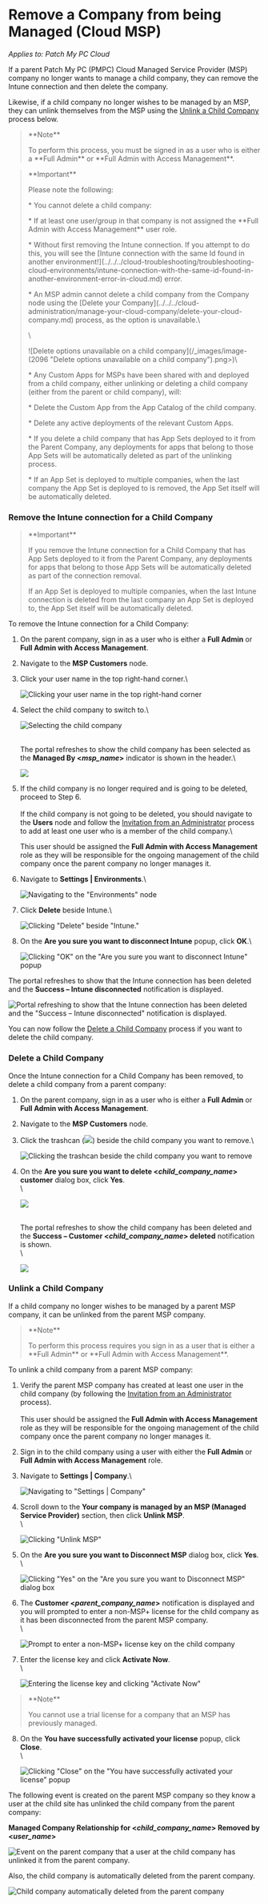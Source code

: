 # Remove a Company from being Managed (Cloud MSP)

_Applies to: Patch My PC Cloud_

If a parent Patch My PC (PMPC) Cloud Managed Service Provider (MSP) company no longer wants to manage a child company, they can remove the Intune connection and then delete the company.

Likewise, if a child company no longer wishes to be managed by an MSP, they can unlink themselves from the MSP using the [Unlink a Child Company](remove-a-company-from-being-managed-cloud-msp.md#unlink-a-child-company) process below.

> \*\*Note\*\*
>
> To perform this process, you must be signed in as a user who is either a \*\*Full Admin\*\* or \*\*Full Admin with Access Management\*\*.

> \*\*Important\*\*
>
> Please note the following:
>
> \* You cannot delete a child company:
>
> \* If at least one user/group in that company is not assigned the \*\*Full Admin with Access Management\*\* user role.
>
> \* Without first removing the Intune connection. If you attempt to do this, you will see the \[Intune connection with the same Id found in another environment!]\(../../../cloud-troubleshooting/troubleshooting-cloud-environments/intune-connection-with-the-same-id-found-in-another-environment-error-in-cloud.md) error.
>
> \* An MSP admin cannot delete a child company from the Company node using the \[Delete your Company]\(../../../cloud-administration/manage-your-cloud-company/delete-your-cloud-company.md) process, as the option is unavailable.\\
>
> \\
>
> !\[Delete options unavailable on a child company]\(/\_images/image-(2096 "Delete options unavailable on a child company").png>)\\
>
> \* Any Custom Apps for MSPs have been shared with and deployed from a child company, either unlinking or deleting a child company (either from the parent or child company), will:
>
> \* Delete the Custom App from the App Catalog of the child company.
>
> \* Delete any active deployments of the relevant Custom Apps.
>
> \* If you delete a child company that has App Sets deployed to it from the Parent Company, any deployments for apps that belong to those App Sets will be automatically deleted as part of the unlinking process.
>
> \* If an App Set is deployed to multiple companies, when the last company the App Set is deployed to is removed, the App Set itself will be automatically deleted.

### Remove the Intune connection for a Child Company

> \*\*Important\*\*
>
> If you remove the Intune connection for a Child Company that has App Sets deployed to it from the Parent Company, any deployments for apps that belong to those App Sets will be automatically deleted as part of the connection removal.
>
> If an App Set is deployed to multiple companies, when the last Intune connection is deleted from the last company an App Set is deployed to, the App Set itself will be automatically deleted.

To remove the Intune connection for a Child Company:

1. On the parent company, sign in as a user who is either a **Full Admin** or **Full Admin with Access Management**.
2. Navigate to the **MSP Customers** node.
3.  Click your user name in the top right-hand corner.\\

    ![Clicking  your user name in the top right-hand corner](/_images/image-(367).png)
4.  Select the child company to switch to.\\

    ![Selecting the child company](/_images/image-(368).png)

    \
    The portal refreshes to show the child company has been selected as the **Managed By <**_**msp\_name**_**>** indicator is shown in the header.\\

    ![](/_images/image-(369).png)
5.  If the child company is no longer required and is going to be deleted, proceed to Step 6.\
    \
    If the child company is not going to be deleted, you should navigate to the **Users** node and follow the [Invitation from an Administrator](../../../cloud-administration/manage-cloud-users/add-a-cloud-user.md#invitation-from-an-administrator) process to add at least one user who is a member of the child company.\\

    This user should be assigned the **Full Admin with Access Management** role as they will be responsible for the ongoing management of the child company once the parent company no longer manages it.
6.  Navigate to **Settings | Environments**.\\

    ![Navigating to the "Environments" node](/_images/image-(370).png)
7.  Click **Delete** beside Intune.\\

    ![Clicking "Delete" beside "Intune."](/_images/image-(371).png)
8.  On the **Are you sure you want to disconnect Intune** popup, click **OK**.\\

    ![Clicking "OK" on the "Are you sure you want to disconnect Intune" popup](/_images/image-(372).png)

The portal refreshes to show that the Intune connection has been deleted and the **Success – Intune disconnected** notification is displayed.

![Portal refreshing to show that the Intune connection has been deleted and the "Success – Intune disconnected" notification is displayed.](/_images/image-(373).png)

You can now follow the [Delete a Child Company](remove-a-company-from-being-managed-cloud-msp.md#delete-a-child-company) process if you want to delete the child company.

### Delete a Child Company

Once the Intune connection for a Child Company has been removed, to delete a child company from a parent company:

1. On the parent company, sign in as a user who is either a **Full Admin** or **Full Admin with Access Management**.
2. Navigate to the **MSP Customers** node.
3.  Click the trashcan (![](/_images/image-(2098).png%3E)) beside the child company you want to remove.\\

    ![Clicking the trashcan beside the child company you want to remove](/_images/image-(2099).png)
4.  On the **Are you sure you want to delete <**_**child\_company\_name**_**> customer** dialog box, click **Yes**.\
    \\

    ![](/_images/image-(2100).png)

    \
    The portal refreshes to show the child company has been deleted and the **Success – Customer <**_**child\_company\_name**_**> deleted** notification is shown.\
    \\

    ![](/_images/image-(2101).png)

### Unlink a Child Company

If a child company no longer wishes to be managed by a parent MSP company, it can be unlinked from the parent MSP company.

> \*\*Note\*\*
>
> To perform this process requires you sign in as a user that is either a \*\*Full Admin\*\* or \*\*Full Admin with Access Management\*\*.

To unlink a child company from a parent MSP company:

1. Verify the parent MSP company has created at least one user in the child company (by following the [Invitation from an Administrator](../../../cloud-administration/manage-cloud-users/add-a-cloud-user.md#invitation-from-an-administrator) process).\
   \
   This user should be assigned the **Full Admin with Access Management** role as they will be responsible for the ongoing management of the child company once the parent company no longer manages it.
2. Sign in to the child company using a user with either the **Full Admin** or **Full Admin with Access Management** role.
3.  Navigate to **Settings | Company**.\\

    ![Navigating to "Settings | Company"](/_images/image-(2102).png)
4.  Scroll down to the **Your company is managed by an MSP (Managed Service Provider)** section, then click **Unlink MSP**.\
    \\

    ![Clicking "Unlink MSP"](/_images/image-(2103).png)
5.  On the **Are you sure you want to Disconnect MSP** dialog box, click **Yes**.\
    \\

    ![Clicking "Yes" on the "Are you sure you want to Disconnect MSP" dialog box](/_images/image-(2104).png)
6.  The **Customer <**_**parent\_company\_name**_**>** notification is displayed and you will prompted to enter a non-MSP+ license for the child company as it has been disconnected from the parent MSP company.\
    \\

    ![Prompt to enter a non-MSP+ license key on the child company](/_images/image-(2105).png)
7.  Enter the license key and click **Activate Now**.\
    \\

    ![Entering the license key and clicking "Activate Now"](/_images/image-(103).png)

> \*\*Note\*\*
>
> You cannot use a trial license for a company that an MSP has previously managed.

8.  On the **You have successfully activated your license** popup, click **Close**.\
    \\

    ![Clicking "Close" on the "You have successfully activated your license" popup](/_images/image-(2107).png)

The following event is created on the parent MSP company so they know a user at the child site has unlinked the child company from the parent company:

**Managed Company Relationship for <**_**child\_company\_name**_**> Removed by <**_**user\_name**_**>**

![Event on the parent company that a user at the child company has unlinked it from the parent company.](/_images/image-(2108).png)

Also, the child company is automatically deleted from the parent company.

![Child company automatically deleted from the parent company](/_images/image-(2109).png)